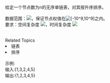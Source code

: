 <div>
	<span>给定一个节点数为n的无序单链表，对其按升序排序。</span> 
</div>
<div>
	<span><br />
</span> 
</div>
<div>
	<span>数据范围：<img src="https://www.nowcoder.com/equation?tex=0%20%3C%20n%20%5Cle%20100000" />，保证节点权值在<img src="https://www.nowcoder.com/equation?tex=%5B-10%5E9%2C10%5E9%5D" alt="[-10^9,10^9]" />之内。<br />
</span> 
</div>
<div>
	要求：空间复杂度 <img src="https://www.nowcoder.com/equation?tex=O(n)" />，时间复杂度 <img src="https://www.nowcoder.com/equation?tex=O(nlogn)" /><br />
</div>
<div>
	<span><br />
</span> 
</div><div><br></div><div><div>Related Topics</div><div><li>链表</li><li>排序</li></div></div><br>示例:<br>输入:[1,3,2,4,5]<br>输出:{1,2,3,4,5}<br>